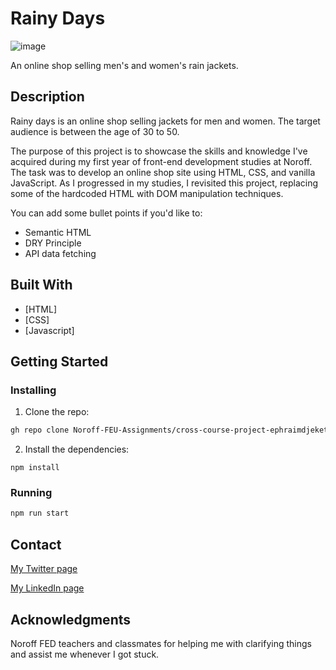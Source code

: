 # Rainy Days

![image](https://user-images.githubusercontent.com/52622303/164316813-4b12d99f-aeb7-4069-85cf-e72b3a50ac99.png)

An online shop selling men's and women's rain jackets.

## Description

Rainy days is an online shop selling jackets for men and women. The target audience is between the age of 30 to 50.

The purpose of this project is to showcase the skills and knowledge I've acquired during my first year of front-end development studies at Noroff. The task was to develop an online shop site using HTML, CSS, and vanilla JavaScript. As I progressed in my studies, I revisited this project, replacing some of the hardcoded HTML with DOM manipulation techniques.

You can add some bullet points if you'd like to:

- Semantic HTML
- DRY Principle
- API data fetching

## Built With

- [HTML]
- [CSS]
- [Javascript]

## Getting Started

### Installing

1. Clone the repo:

```bash
gh repo clone Noroff-FEU-Assignments/cross-course-project-ephraimdjeket
```

2. Install the dependencies:

```
npm install
```

### Running

```bash
npm run start
```

## Contact

[My Twitter page](https://twitter.com/Dertzey_)

[My LinkedIn page](www.linkedin.com/in/ephraim-djeket)

## Acknowledgments

Noroff FED teachers and classmates for helping me with clarifying things and assist me whenever I got stuck.
